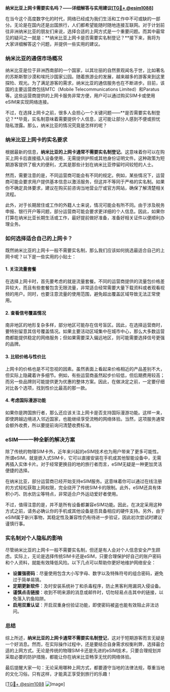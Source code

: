 **纳米比亚上网卡需要实名吗？——详细解答与实用建议[[TG💪+ @esim1088](https://t.me/s/esim1088)]**

在当今这个高度数字化的时代，网络已经成为我们生活和工作中不可或缺的一部分。无论是在国内还是出国旅行，人们都希望能随时随地连接互联网。对于计划前往非洲纳米比亚的朋友们来说，选择合适的上网方式是一个重要问题。而其中最常见的疑问之一就是：**纳米比亚上网卡是否需要实名制登记？**接下来，我将为大家详细解答这个问题，并提供一些实用的建议。

### 纳米比亚的通信市场概况

纳米比亚是位于非洲西南部的一个国家，以其壮丽的自然景观闻名于世，比如著名的苏斯斯黎沙漠和埃托沙国家公园。随着旅游业的发展，越来越多的游客来到这里探险、观光。为了满足游客的需求，纳米比亚的通信服务也在不断进步。目前，该国的主要运营商包括MTC（Mobile Telecommunications Limited）和Paratus等。这些运营商提供的上网卡服务非常方便，用户可以通过购买SIM卡或使用eSIM来实现网络连接。

不过，在选择上网卡之前，很多人会担心一个关键问题——**是否需要实名制登记？**毕竟，实名制意味着需要提供个人信息，这可能让部分人感到不便或担忧隐私泄露。那么，纳米比亚的情况究竟是怎样的呢？

### 纳米比亚上网卡的实名要求

根据最新的信息，**纳米比亚的上网卡通常不需要实名制登记**。这意味着你可以在购买上网卡后直接插入设备使用，无需提供护照或其他身份证明文件。这种政策为短期游客提供了极大的便利，尤其是那些计划在纳米比亚停留时间较短的人士。

然而，需要注意的是，不同运营商可能会有不同的规定。例如，某些情况下，运营商可能会要求用户提供基本信息以激活服务，但这并不等同于严格的实名制。如果你不确定具体要求，建议在购买前咨询当地营业厅或官方网站，确保了解清楚相关流程。

此外，对于长期居住或工作的外籍人士来说，情况可能会有所不同。由于涉及税务申报、银行开户等问题，部分运营商可能会要求更详细的个人信息。因此，如果你打算在纳米比亚长期生活或工作，最好提前做好准备，准备好相关证件以便顺利办理业务。

### 如何选择适合自己的上网卡？

既然纳米比亚的上网卡一般不需要实名制，那么我们应该如何挑选最适合自己的上网卡呢？以下是一些实用的小贴士：

#### 1. **关注流量套餐**
   在选择上网卡时，首先要考虑的就是流量套餐。不同的运营商提供的流量包价格差异较大，而且有些套餐包含无限流量，非常适合经常需要大量下载资料或者观看视频的用户。同时，也要注意流量的使用范围，避免超出覆盖区域导致无法正常使用。

#### 2. **查看信号覆盖情况**
   南非地区的地形复杂多样，部分地区可能存在信号盲区。因此，在选择运营商时，要特别留意其信号覆盖情况。如果主要活动区域集中在城市中心，那么大多数运营商都能提供稳定的网络服务；但如果需要深入偏远地区，则可能需要选择信号更强的品牌。

#### 3. **比较价格与性价比**
   上网卡的价格也是不可忽视的因素。虽然表面上看起来价格相近的产品差别不大，但实际上隐藏着许多细节。例如，有些运营商虽然起步价较低，但后期费用较高；而另一些品牌则可能提供更为优惠的整体方案。因此，在做决定之前，一定要仔细对比各个选项，找到性价比最高的那一款。

#### 4. **考虑国际漫游功能**
   如果你是跨国旅行者，那么还应该关注上网卡是否支持国际漫游功能。这样一来，即使跨越边境进入邻近国家，也能继续享受流畅的网络体验。当然，这项服务通常会额外收费，所以要提前询问清楚收费标准。

### eSIM——一种全新的解决方案

除了传统的物理SIM卡外，近年来兴起的eSIM技术也为用户带来了更多可能性。所谓eSIM，就是嵌入式SIM卡，它可以直接安装在手机或其他智能设备中，无需再插入实体卡片。对于经常更换目的地的旅行者而言，eSIM无疑是一种更加灵活便捷的选择。

在纳米比亚，部分运营商已经开始支持eSIM服务。这意味着你可以通过在线注册的方式轻松获取上网权限，完全绕开了传统SIM卡的限制。此外，eSIM还具有体积小巧、防水防尘等特点，非常适合户外运动爱好者使用。

不过，值得注意的是，并不是所有设备都兼容eSIM功能。因此，在决定采用这种方式之前，请务必确认你的手机或其他设备是否具备相应的硬件支持。另外，由于eSIM属于新兴事物，其稳定性及兼容性仍有待进一步验证，因此初次尝试时建议谨慎行事。

### 实名制对个人隐私的影响

尽管纳米比亚的上网卡一般不需要实名制，但还是有人会对个人信息安全产生顾虑。实际上，无论是选择传统SIM卡还是eSIM，只要合理保护好自己的账户密码和个人资料，就能有效降低风险。以下几点可以帮助你更好地维护网络安全：

- **设置强密码**：尽量使用包含大小写字母、数字以及特殊符号的组合密码，避免过于简单易猜。
- **定期更新软件**：及时安装系统补丁和杀毒程序，防止黑客利用漏洞入侵设备。
- **谨慎点击链接**：收到不明来源的消息或邮件时，切勿轻易点击其中的链接，以免落入钓鱼陷阱。
- **启用双重认证**：开启双重身份验证功能，即使密码被盗也能有效阻止非法访问。

### 总结

综上所述，**纳米比亚的上网卡通常不需要实名制登记**，这对于短期游客而言无疑是一个好消息。然而，在实际操作过程中，还是要结合自身需求权衡利弊，选择最合适的上网方式。无论是传统的物理SIM卡还是先进的eSIM技术，只要合理规划并采取必要的防护措施，都能让你在纳米比亚畅享无忧的网络体验。

最后提醒大家一句：无论采用哪种上网方式，都要遵守当地的法律法规，尊重当地的文化习俗。只有这样，才能真正享受到旅行的乐趣！

[[TG💪+ @esim1088](https://t.me/s/esim1088) ![Image](https://i.postimg.cc/4NQfJmqS/Snipaste-2025-05-13-00-14-12.png)]